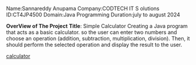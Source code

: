 Name:Sannareddy Anupama
Company:CODTECH IT S olutions
ID:CT4JP4500
Domain:Java Programming
Duration:july to august 2024

**OverView of The Project**
**Title**: Simple Calculator
Creating a Java program that acts as a basic calculator. so  the user can
enter two numbers and choose an operation (addition, subtraction, multiplication,
division). Then, it should perform the selected operation and display the result to the
user.

[calculator](https://github.com/user-attachments/assets/c34d0882-db81-42ad-84f8-7e303cfe5e28)
